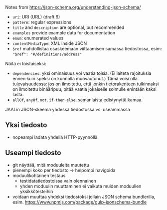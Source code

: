 Notes from https://json-schema.org/understanding-json-schema/

- `uri`: URI (URL)  (draft 6)
- `pattern`: regular expressions
- `title` and `description` are optional, but recommended
- `examples` provide example data for documentation
- `enum`: enumerated values
- `contentMediaType`: XML inside JSON
- `$ref` mahdollistaa osaskeemaan viittaamisen samassa tiedostossa,
    esim: `"$ref": "#/definitions/address"`

Näitä ei toistaiseksi:
- `dependencies`: yksi ominaisuus voi vaatia toisia. (Ei laiteta rajoituksia ennen kuin speksi on kunnolla muovautunut.) Tämä voisi olla tulevaisuudessa: jos on ilmoitettu, että jonkin tietorakenteen tulkinnaksi on ilmoitettu binääripuu, pitää vaatia jokaiselle solmulle enintään kaksi lasta.
- `allOf`, `anyOf`, `not`, `if`-`then`-`else`: samanlaista
edistynyttä kamaa.

JAALin JSON-skeema yhdessä tiedostossa vs. useammassa

Yksi tiedosto
-------------
+ nopeampi ladata yhdellä HTTP-pyynnöllä

Useampi tiedosto
----------------
+ git näyttää, mitä moduuleita muutettu
+ pienempi koko per tiedosto
  -> helpompi navigoida
+ moduulikohtainen testaus
  + testidatatiedostoissa vain olennainen
  + yhden moduulin muuttaminen ei vaikuta muiden moduulien yksikkötesteihin
+ voidaan muuttaa yhdeksi tiedostoksi jollain JSON schema bundlerilla, esim.
   https://www.npmjs.com/package/gulp-jsonschema-bundle

